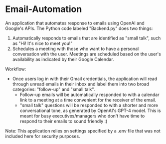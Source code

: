 # Email-Automation
An application that automates response to emails using OpenAI and Google's APIs. The Python code labeled "Backend.py" does two things:
1. Automatically responds to emails that are identified as "small talk", such as "Hi! It's nice to meet you!"
2. Schedules a meeting with those who want to have a personal conversation with the user. Meetings are scheduled based on the user's availability as indicated by their Google Calendar.
   
Workflow:
* Once users log in with their Gmail credentials, the application will read through unread emails in their inbox and label them into two broad categories: "follow-up" and "small talk".
   * Follow-up emails will be automatically responded to with a calendar link to a meeting at a time convenient for the receiver of the email.
   * "small talk" questions will be responded to with a shorter and more conversational tone, as generated by OpenAI's GPT-4 model. This is meant for busy executives/managers who don't have time to respond to their emails to sound friendly :)

Note: This application relies on settings specified by a .env file that was not included here for security purposes.
